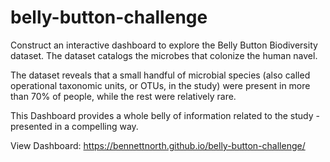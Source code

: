 # belly-button-challenge

Construct an interactive dashboard to explore the Belly Button Biodiversity dataset. The dataset catalogs the microbes that colonize the human navel. 

The dataset reveals that a small handful of microbial species (also called operational taxonomic units, or OTUs, in the study) were present in more than 70% of people, while the rest were relatively rare.

This Dashboard provides a whole belly of information related to the study - presented in a compelling way. 

View Dashboard: https://bennettnorth.github.io/belly-button-challenge/
